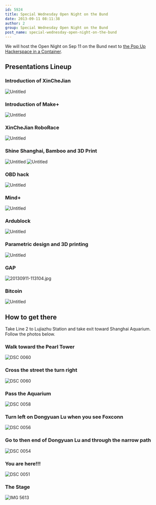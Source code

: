 ```yaml
---
id: 5924
title: Special Wednesday Open Night on the Bund
date: 2013-09-11 08:11:38
author: 2
group: Special Wednesday Open Night on the Bund
post_name: special-wednesday-open-night-on-the-bund
---
```


We will host the Open Night on Sep 11 on the Bund next to [the Pop Up Hackerspace in a Container](http://xinchejian.com/2013/09/08/the-worlds-first-pop-up-hackerspace-in-container/).

## Presentations Lineup

### Introduction of XinCheJian

![Untitled](http://139.162.84.35/wp-content/uploads/2013/09/untitled.jpg "untitled.jpg") 

### Introduction of Make+

![Untitled](http://139.162.84.35/wp-content/uploads/2013/09/untitled1.jpg "untitled.jpg") 

### XinCheJian RoboRace

![Untitled](http://139.162.84.35/wp-content/uploads/2013/09/untitled2.jpg "untitled.jpg") 

### Shine Shanghai, Bamboo and 3D Print

![Untitled](http://139.162.84.35/wp-content/uploads/2013/09/untitled3.jpg "untitled.jpg") ![Untitled](http://139.162.84.35/wp-content/uploads/2013/09/untitled4.jpg "untitled.jpg") 

### OBD hack

![Untitled](http://139.162.84.35/wp-content/uploads/2013/09/untitled5.jpg "untitled.jpg") 

### Mind+

![Untitled](http://139.162.84.35/wp-content/uploads/2013/09/untitled6.jpg "untitled.jpg") 

### Ardublock

![Untitled](http://139.162.84.35/wp-content/uploads/2013/09/untitled7.jpg "untitled.jpg") 

### Parametric design and 3D printing

![Untitled](http://139.162.84.35/wp-content/uploads/2013/09/untitled9.jpg "untitled.jpg") 

### GAP

![20130911-113104.jpg](http://139.162.84.35/wp-content/uploads/2013/09/20130911-113104.jpg) 

### Bitcoin

![Untitled](http://139.162.84.35/wp-content/uploads/2013/09/untitled8.jpg "untitled.jpg") 

## How to get there

Take Line 2 to Lujiazhu Station and take exit toward Shanghai Aquarium. Follow the photos below.

### Walk toward the Pearl Tower

![DSC 0060](http://139.162.84.35/wp-content/uploads/2013/09/DSC_0060.jpg "DSC_0060.jpg") 

### Cross the street the turn right

![DSC 0060](http://139.162.84.35/wp-content/uploads/2013/09/DSC_00601.jpg "DSC_0060.JPG") 

### Pass the Aquarium

![DSC 0058](http://139.162.84.35/wp-content/uploads/2013/09/DSC_0058.jpg "DSC_0058.JPG") 

### Turn left on Dongyuan Lu when you see Foxconn

![DSC 0056](http://139.162.84.35/wp-content/uploads/2013/09/DSC_0056.jpg "DSC_0056.JPG") 

### Go to then end of Dongyuan Lu and through the narrow path

![DSC 0054](http://139.162.84.35/wp-content/uploads/2013/09/DSC_0054.jpg "DSC_0054.JPG") 

### You are here!!!

![DSC 0051](http://139.162.84.35/wp-content/uploads/2013/09/DSC_0051.jpg "DSC_0051.JPG") 

### The Stage

![IMG 5613](http://139.162.84.35/wp-content/uploads/2013/09/IMG_5613.jpg "IMG_5613.jpg")